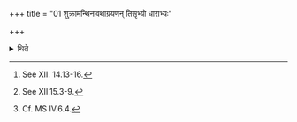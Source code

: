 +++
title = "01 शुक्रामन्थिनावथाग्रयणन् तिसृभ्यो धाराभ्यः"

+++

<details><summary>थिते</summary>

1. (The Adhvaryu fills) the śukra and Manthin[^1] and then the Āgrayaṇa[^2] from three streams.[^3]  

[^1]: See XII. 14.13-16.  

[^2]: See XII.15.3-9.  

[^3]: Cf. MS IV.6.4.  
</details>
